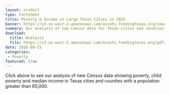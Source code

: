 ```yaml
---
layout: product
type: Factsheet
title: Poverty & Income in Large Texas Cities in 2015
banner: https://s3-us-west-2.amazonaws.com/assets.feedingtexas.org/images/banners/banner-02.jpg
summary: Our analysis of new Census data for Texas cities and counties with a population greater than 65,000. 
download:
  title: Analysis
  file: https://s3-us-west-2.amazonaws.com/assets.feedingtexas.org/pdf/2015-ACS-1-Year-Median-Income-and-Poverty.pdf
date: 2016-09-15
categories:
 - Poverty
featured: true
---
```

Click above to see our analysis of new Census data showing poverty, child poverty and median income in Texas cities and counties with a population greater than 65,000. 
